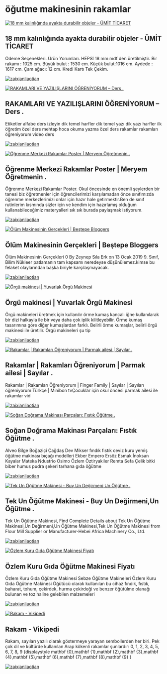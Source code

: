 # öğutme makinesinin rakamlar
<a href="https://mnn.zoosnet.net/LR/Chatpre.aspx?id=MNN94995150&p=https://topgrinding.com/" target="_blank">![18 mm kalınlığında ayakta durabilir objeler - ÜMİT TİCARET](https://github.com/technlg/images/blob/main/53.jpg)</a>
## 18 mm kalınlığında ayakta durabilir objeler - ÜMİT TİCARET
Ödeme Seçenekleri. Ürün Yorumları. HEPSİ 18 mm mdf den üretilmiştir. Bir rakamı : 1025 cm. Büyük bulut : 1530 cm. Küçük bulut:1016 cm. Aydede : 1617 cm. Çam ağacı: 12 cm. Kredi Kartı Tek Çekim.
<a href="https://mnn.zoosnet.net/LR/Chatpre.aspx?id=MNN94995150&p=https://topgrinding.com/" target="_blank"><img src="https://github.com/technlg/images/raw/main/chat11.jpg" alt="zaixianliaotian"/></a><a href="//whatsapp.shibangsoft.com/WhatsApp.php" ><img src="https://github.com/technlg/images/raw/main/chat11.png" alt=""></a>
<a href="https://mnn.zoosnet.net/LR/Chatpre.aspx?id=MNN94995150&p=https://topgrinding.com/" target="_blank">![RAKAMLARI VE YAZILIŞLARINI ÖĞRENİYORUM – Ders .](https://github.com/technlg/images/blob/main/38.jpg)</a>
## RAKAMLARI VE YAZILIŞLARINI ÖĞRENİYORUM – Ders .
Etiketler alfabe ders izleyin dik temel harfler dik temel yazı dik yazı harfler ilk öğretim özel ders mehtap hoca okuma yazma özel ders rakamlar rakamları öğreniyorum video ders
<a href="https://mnn.zoosnet.net/LR/Chatpre.aspx?id=MNN94995150&p=https://topgrinding.com/" target="_blank"><img src="https://github.com/technlg/images/raw/main/chat11.jpg" alt="zaixianliaotian"/></a><a href="//whatsapp.shibangsoft.com/WhatsApp.php" ><img src="https://github.com/technlg/images/raw/main/chat11.png" alt=""></a>
<a href="https://mnn.zoosnet.net/LR/Chatpre.aspx?id=MNN94995150&p=https://topgrinding.com/" target="_blank">![Öğrenme Merkezi Rakamlar Poster | Meryem Öğretmenin .](https://github.com/technlg/images/blob/main/64.jpg)</a>
## Öğrenme Merkezi Rakamlar Poster | Meryem Öğretmenin .
Öğrenme Merkezi Rakamlar Poster. Okul öncesinde en önemli şeylerden bir tanesi biz öğretmenler için öğrencilerimizi karşılamadan önce sınıfımızda öğrenme merkezlerimizi onlar için hazır hale getirmektir.Ben de sınıf rutinlerim kısmında sizler için ve kendim için hazırlamış olduğum kullanabileceğimiz materyalleri sık sık burada paylaşmak istiyorum.
<a href="https://mnn.zoosnet.net/LR/Chatpre.aspx?id=MNN94995150&p=https://topgrinding.com/" target="_blank"><img src="https://github.com/technlg/images/raw/main/chat11.jpg" alt="zaixianliaotian"/></a><a href="//whatsapp.shibangsoft.com/WhatsApp.php" ><img src="https://github.com/technlg/images/raw/main/chat11.png" alt=""></a>
<a href="https://mnn.zoosnet.net/LR/Chatpre.aspx?id=MNN94995150&p=https://topgrinding.com/" target="_blank">![Ölüm Makinesinin Gerçekleri | Beştepe Bloggers](https://github.com/technlg/images/blob/main/9.jpg)</a>
## Ölüm Makinesinin Gerçekleri | Beştepe Bloggers
Ölüm Makinesinin Gerçekleri 0 By Zeynep Sıla Erk on 13 Ocak 2019 9. Sınıf, Bilim Nükleer patlamanın tam kapsamı neredeyse düşünülemez.kimse bu felaket olaylarından başka biriyle karşılaşmayacak.
<a href="https://mnn.zoosnet.net/LR/Chatpre.aspx?id=MNN94995150&p=https://topgrinding.com/" target="_blank"><img src="https://github.com/technlg/images/raw/main/chat11.jpg" alt="zaixianliaotian"/></a><a href="//whatsapp.shibangsoft.com/WhatsApp.php" ><img src="https://github.com/technlg/images/raw/main/chat11.png" alt=""></a>
<a href="https://mnn.zoosnet.net/LR/Chatpre.aspx?id=MNN94995150&p=https://topgrinding.com/" target="_blank">![Örgü makinesi | Yuvarlak Örgü Makinesi](https://github.com/technlg/images/blob/main/38.jpg)</a>
## Örgü makinesi | Yuvarlak Örgü Makinesi
Örgü makineleri üretmek için kullanılır örme kumaş kancalı iğne kullanılarak bir dizi halkayla ile bir veya daha çok iplik kilitleyebilir. Örme kumaş tasarımına göre diğer kumaşlardan farklı. Belirli örme kumaşlar, belirli örgü makinesi ile üretilir. Örgü makineleri şu tip
<a href="https://mnn.zoosnet.net/LR/Chatpre.aspx?id=MNN94995150&p=https://topgrinding.com/" target="_blank"><img src="https://github.com/technlg/images/raw/main/chat11.jpg" alt="zaixianliaotian"/></a><a href="//whatsapp.shibangsoft.com/WhatsApp.php" ><img src="https://github.com/technlg/images/raw/main/chat11.png" alt=""></a>
<a href="https://mnn.zoosnet.net/LR/Chatpre.aspx?id=MNN94995150&p=https://topgrinding.com/" target="_blank">![Rakamlar | Rakamları Öğreniyorum | Parmak ailesi | Sayılar .](https://github.com/technlg/images/blob/main/10.jpg)</a>
## Rakamlar | Rakamları Öğreniyorum | Parmak ailesi | Sayılar .
Rakamlar | Rakamları Öğreniyorum | Finger Family | Sayılar | Sayıları öğreniyorum Türkçe | Minibon tvÇocuklar için okul öncesi parmak ailesi ile rakamlar vid
<a href="https://mnn.zoosnet.net/LR/Chatpre.aspx?id=MNN94995150&p=https://topgrinding.com/" target="_blank"><img src="https://github.com/technlg/images/raw/main/chat11.jpg" alt="zaixianliaotian"/></a><a href="//whatsapp.shibangsoft.com/WhatsApp.php" ><img src="https://github.com/technlg/images/raw/main/chat11.png" alt=""></a>
<a href="https://mnn.zoosnet.net/LR/Chatpre.aspx?id=MNN94995150&p=https://topgrinding.com/" target="_blank">![Soğan Doğrama Makinası Parçaları: Fıstık Öğütme .](https://github.com/technlg/images/blob/main/36.jpg)</a>
## Soğan Doğrama Makinası Parçaları: Fıstık Öğütme .
Alveo Bilge Boğaziçi Çağdaş Dev Mikser fındık fıstık ceviz kuru yemiş öğütme makinası bıçağı modelleri Ekber Empero Ersöz Esmak İnoksan Kayalar Mateka Ndustrio Osimo Özlem Öztiryakiler Remta Sefa Çelik bitki biber humus pudra şekeri tarhana gıda öğütme 
<a href="https://mnn.zoosnet.net/LR/Chatpre.aspx?id=MNN94995150&p=https://topgrinding.com/" target="_blank"><img src="https://github.com/technlg/images/raw/main/chat11.jpg" alt="zaixianliaotian"/></a><a href="//whatsapp.shibangsoft.com/WhatsApp.php" ><img src="https://github.com/technlg/images/raw/main/chat11.png" alt=""></a>
<a href="https://mnn.zoosnet.net/LR/Chatpre.aspx?id=MNN94995150&p=https://topgrinding.com/" target="_blank">![Tek Un Öğütme Makinesi - Buy Un Değirmeni,Un Öğütme .](https://github.com/technlg/images/blob/main/1.jpg)</a>
## Tek Un Öğütme Makinesi - Buy Un Değirmeni,Un Öğütme .
Tek Un Öğütme Makinesi, Find Complete Details about Tek Un Öğütme Makinesi,Un Değirmeni,Un Öğütme Makinesi,Tek Un Öğütme Makinesi from Flour Mill Supplier or Manufacturer-Hebei Africa Machinery Co., Ltd.
<a href="https://mnn.zoosnet.net/LR/Chatpre.aspx?id=MNN94995150&p=https://topgrinding.com/" target="_blank"><img src="https://github.com/technlg/images/raw/main/chat11.jpg" alt="zaixianliaotian"/></a><a href="//whatsapp.shibangsoft.com/WhatsApp.php" ><img src="https://github.com/technlg/images/raw/main/chat11.png" alt=""></a>
<a href="https://mnn.zoosnet.net/LR/Chatpre.aspx?id=MNN94995150&p=https://topgrinding.com/" target="_blank">![Özlem Kuru Gıda Öğütme Makinesi Fiyatı](https://github.com/technlg/images/blob/main/14.jpg)</a>
## Özlem Kuru Gıda Öğütme Makinesi Fiyatı
Özlem Kuru Gıda Öğütme Makinesi Sebze Öğütme Makineleri Özlem Kuru Gıda Öğütme Makinesi Öğütücü olarak kullanılan bu cihaz fındık, fıstık, baharat, tohum, çekirdek, hurma çekirdeği ve benzer öğütülme olanağı bulunan ve toz haline gelebilen malzemeleri 
<a href="https://mnn.zoosnet.net/LR/Chatpre.aspx?id=MNN94995150&p=https://topgrinding.com/" target="_blank"><img src="https://github.com/technlg/images/raw/main/chat11.jpg" alt="zaixianliaotian"/></a><a href="//whatsapp.shibangsoft.com/WhatsApp.php" ><img src="https://github.com/technlg/images/raw/main/chat11.png" alt=""></a>
<a href="https://mnn.zoosnet.net/LR/Chatpre.aspx?id=MNN94995150&p=https://topgrinding.com/" target="_blank">![Rakam - Vikipedi](https://github.com/technlg/images/blob/main/12.jpg)</a>
## Rakam - Vikipedi
Rakam, sayıları yazılı olarak göstermeye yarayan sembollerden her biri. Pek çok dil ve kültürde kullanılan Arap kökenli rakamlar şunlardır: 0, 1, 2, 3, 4, 5, 6, 7, 8, 9 {displaystyle mathbf {0},mathbf {1},mathbf {2},mathbf {3},mathbf {4},mathbf {5},mathbf {6},mathbf {7},mathbf {8},mathbf {9} }
<a href="https://mnn.zoosnet.net/LR/Chatpre.aspx?id=MNN94995150&p=https://topgrinding.com/" target="_blank"><img src="https://github.com/technlg/images/raw/main/chat11.jpg" alt="zaixianliaotian"/></a><a href="//whatsapp.shibangsoft.com/WhatsApp.php" ><img src="https://github.com/technlg/images/raw/main/chat11.png" alt=""></a>
